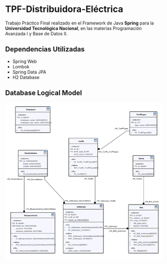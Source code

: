 # TPF-Distribuidora-Eléctrica

Trabajo Práctico Final realizado en el Framework de Java **Spring** para la **Universidad Tecnológica Nacional**, en las materias Programación Avanzada I y Base de Datos II.

## Dependencias Utilizadas

- Spring Web
- Lombok
- Spring Data JPA
- H2 Database

## Database Logical Model
![Logical Model Image](README/SQL-Logical-Model.png)
